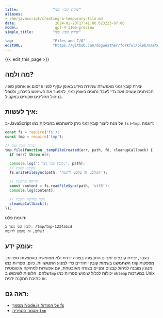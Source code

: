 ```yaml
---
title:                "יצירת קובץ זמני"
aliases:
- /he/javascript/creating-a-temporary-file.md
date:                  2024-01-20T17:41:00.623223-07:00
model:                 gpt-4-1106-preview
simple_title:         "יצירת קובץ זמני"

tag:                  "Files and I/O"
editURL:              "https://github.com/dogweather/forkful/blob/master/content/he/javascript/creating-a-temporary-file.md"
---
```


{{< edit_this_page >}}

## מה ולמה?
יצירת קובץ זמני מאפשרת שמירת מידע באופן עקיף לפני פרסום או אחסון סופי. תכניתנים עושים זאת כדי לעבד נתונים באופן זמני, למזעור את השימוש בזיכרון, ולטפל בניהול תהליכים שקורים במקביל.

## איך לעשות:
ב-JavaScript על מנת ליצור קובץ זמני ניתן להשתמש בחבילות כמו `fs` ו-`tmp`. דוגמה:

```javascript
const fs = require('fs');
const tmp = require('tmp');

// יצירת קובץ זמני
tmp.file(function _tempFileCreated(err, path, fd, cleanupCallback) {
  if (err) throw err;

  console.log('קובץ זמני נוצר ב:', path);
  // כתיבה לקובץ
  fs.writeFileSync(path, 'שלום, זה טקסט לדוגמה!');
  
  // קריאה מהקובץ
  const content = fs.readFileSync(path, 'utf8');
  console.log(content);

  // ניקוי ומחיקת הקובץ
  cleanupCallback();
});
```

דוגמת פלט:
```
קובץ זמני נוצר ב: /tmp/tmp-1234abcd
שלום, זה טקסט לדוגמה!
```

## עומק ידע:
בעבר, יצירת קובצים זמניים התבצעה בצורה ידנית ולא ממומשת באמצעות ספריות. השתמשנו בשמות קובץ ייחודיים כדי למנוע התנגשויות. כיום, ספריות כמו `tmp` מספקות מנגנון מובנה לניהול קבצים זמניים בצורה מאובטחת, עם אפשרות למחיקה אוטומטית שלהם. חלופות לשימוש ב`tmp` יכולות לכלול שימוש ספריות כמו `mktemp` במערכות Unix או כתיבת התקנה ידנית.

## ראה גם:
- [מסמך Node.js על המודול fs](https://nodejs.org/api/fs.html)
- [מסמך הספריה `tmp`](https://www.npmjs.com/package/tmp)
